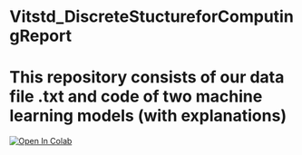 # Vitstd_DiscreteStuctureforComputingReport
# This repository consists of our data file .txt and code of two machine learning models (with explanations)

[![Open In Colab](https://colab.research.google.com/assets/colab-badge.svg)](https://colab.research.google.com/drive/1DsFaJV6vrwJRbxK4Ntq54PPTm3emHFVm)
